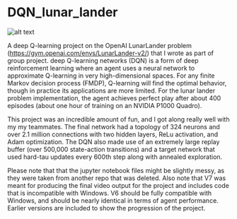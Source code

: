 # DQN_lunar_lander


![alt text](https://github.com/McAnswer19/DQN_lunar_lander/blob/master/lunar_lander.jpg)


A deep Q-learning project on the OpenAI LunarLander problem (https://gym.openai.com/envs/LunarLander-v2/) that I wrote as part of group project. deep Q-learning networks (DQN) is a form of deep reinforcement learning where an agent uses a neural network to approximate Q-learning in very high-dimensional spaces. For any finite Markov decision process (FMDP), Q-learning will find the optimal behavior, though in practice its applications are more limited. For the lunar lander problem implementation, the agent achieves perfect play after about 400 episodes (about one hour of training on an NVIDIA P1000 Quadro). 

This project was an incredible amount of fun, and I got along really well with my my teammates. The final network had a topology of 324 neurons and over 2.1 million connections with two hidden layers, ReLu activation, and Adam optimization. The DQN also made use of an extremely large replay buffer (over 500,000 state-action transitions) and a target network that used hard-tau updates every 600th step along with annealed exploration.  

Please note that that the jupyter notebook files might be slightly messy, as they were taken from another repo that was deleted. Also note that V7 was meant for producing the final video output for the project and includes code that is incompatible with Windows. V6 should be fully compatible with Windows, and should be nearly identical in terms of agent performance. Earlier versions are included to show the progression of the project. 





